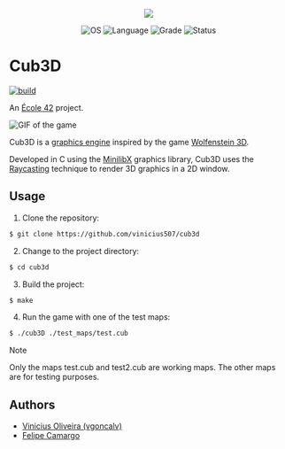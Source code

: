 <p align="center">
    <img src="https://game.42sp.org.br/static/assets/achievements/cub3dm.png">
</p>

<p align="center">
    <img src="https://img.shields.io/badge/OS-Linux-blue" alt="OS">
    <img src="https://img.shields.io/badge/Language-C%2B%2B98-orange.svg" alt="Language">
    <img src="https://img.shields.io/badge/Grade-110%2F100-brightgreen.svg" alt="Grade">
    <img src="https://img.shields.io/badge/Status-Completed-brightgreen.svg" alt="Status">
</p>

# Cub3D
[![build](https://github.com/vinicius507/cub3d/actions/workflows/build.yaml/badge.svg)](https://github.com/vinicius507/cub3d/actions/workflows/build.yaml)

An [École 42](https://42.fr) project.

![GIF of the game](/assets/showcase.gif)

Cub3D is a
[graphics engine](<https://en.wikipedia.org/wiki/Rendering_(computer_graphics)>)
inspired by the game
[Wolfenstein 3D](https://en.wikipedia.org/wiki/Wolfenstein_3D).

Developed in C using the [MinilibX](https://github.com/42Paris/minilibx-linux)
graphics library, Cub3D uses the
[Raycasting](https://en.wikipedia.org/wiki/Ray_casting) technique to render 3D
graphics in a 2D window.

## Usage

1. Clone the repository:

```bash
$ git clone https://github.com/vinicius507/cub3d
```

2. Change to the project directory:

```bash
$ cd cub3d
```

3. Build the project:

```bash
$ make
```

4. Run the game with one of the test maps:

```bash
$ ./cub3D ./test_maps/test.cub
```

>[!NOTE]
> Only the maps test.cub and test2.cub are working maps. The other maps are for testing purposes.

## Authors
- [Vinicius Oliveira (vgoncalv)](https://github.com/vinicius507)
- [Felipe Camargo](https://github.com/unilui)
